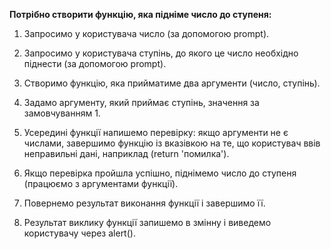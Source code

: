 **Потрібно створити функцію, яка підніме число до ступеня:**

1. Запросимо у користувача число (за допомогою prompt).

2. Запросимо у користувача ступінь, до якого це число необхідно піднести (за допомогою prompt).

3. Створимо функцію, яка прийматиме два аргументи (число, ступінь).

4. Задамо аргументу, який приймає ступінь, значення за замовчуванням 1.

5. Усередині функції напишемо перевірку: якщо аргументи не є числами, завершимо функцію із вказівкою на те, що користувач ввів неправильні дані, наприклад (return 'помилка').

6. Якщо перевірка пройшла успішно, піднімемо число до ступеня (працюємо з аргументами функції).

7. Повернемо результат виконання функції і завершимо її.

8. Результат виклику функції запишемо в змінну і виведемо користувачу через alert().